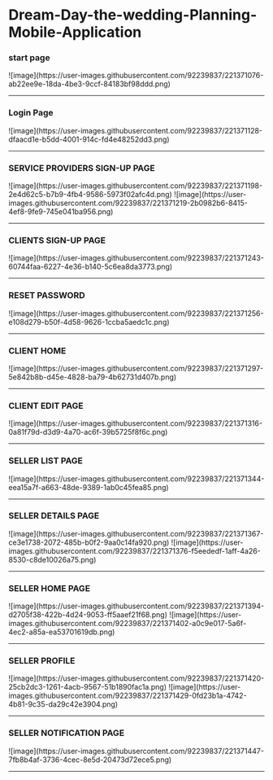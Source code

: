# Dream-Day-the-wedding-Planning-Mobile-Application

<html>
  <head>
  </head>
  <body>
  <div>
  
<h3>start page</h3>
![image](https://user-images.githubusercontent.com/92239837/221371076-ab22ee9e-18da-4be3-9ccf-84183bf98ddd.png)
      <br>
      <hr>
<h3>Login Page</h3>
![image](https://user-images.githubusercontent.com/92239837/221371128-dfaacd1e-b5dd-4001-914c-fd4e48252dd3.png)
      <br>
      <hr>
<h3>SERVICE PROVIDERS SIGN-UP PAGE </h3>
![image](https://user-images.githubusercontent.com/92239837/221371198-2e4d62c5-b7b9-4fb4-9586-5973f02afc4d.png)
![image](https://user-images.githubusercontent.com/92239837/221371219-2b0982b6-8415-4ef8-9fe9-745e041ba956.png)
      <br>
      <hr>
<h3>CLIENTS SIGN-UP PAGE</h3>
![image](https://user-images.githubusercontent.com/92239837/221371243-60744faa-6227-4e36-b140-5c6ea8da3773.png)
      <br>
      <hr>
<h3>RESET PASSWORD </h3>
![image](https://user-images.githubusercontent.com/92239837/221371256-e108d279-b50f-4d58-9626-1ccba5aedc1c.png)
      <br>
      <hr>
<h3>CLIENT HOME </h3>
![image](https://user-images.githubusercontent.com/92239837/221371297-5e842b8b-d45e-4828-ba79-4b62731d407b.png)
      <br>
      <hr>
<h3>CLIENT EDIT PAGE  </h3>
![image](https://user-images.githubusercontent.com/92239837/221371316-0a81f79d-d3d9-4a70-ac6f-39b5725f8f6c.png)
      <br>
      <hr>
<h3>SELLER LIST PAGE  </h3>  
![image](https://user-images.githubusercontent.com/92239837/221371344-eea15a7f-a663-48de-9389-1ab0c45fea85.png)
      <br>
      <hr>
<h3>SELLER DETAILS PAGE </h3>    
![image](https://user-images.githubusercontent.com/92239837/221371367-ce3e1738-2072-485b-b0f2-9aa0c14fa920.png)
![image](https://user-images.githubusercontent.com/92239837/221371376-f5eededf-1aff-4a26-8530-c8de10026a75.png)
      <br>
      <hr>
<h3>SELLER HOME PAGE </h3>   
 ![image](https://user-images.githubusercontent.com/92239837/221371394-d2705f38-422b-4d24-9053-ff5aaef21f68.png)
![image](https://user-images.githubusercontent.com/92239837/221371402-a0c9e017-5a6f-4ec2-a85a-ea53701619db.png)    
      <br>
      <hr>
<h3>SELLER PROFILE  </h3>  
      ![image](https://user-images.githubusercontent.com/92239837/221371420-25cb2dc3-1261-4acb-9567-51b1890fac1a.png)
      ![image](https://user-images.githubusercontent.com/92239837/221371429-0fd23b1a-4742-4b81-9c35-da29c42e3904.png)
      <br>
      <hr>
<h3>SELLER NOTIFICATION PAGE </h3>   
![image](https://user-images.githubusercontent.com/92239837/221371447-7fb8b4af-3736-4cec-8e5d-20473d72ece5.png)
      <br>
      <hr>
 </div>     
 </body>
 </html>
